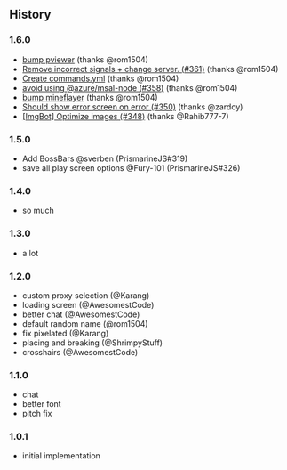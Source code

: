 ## History

### 1.6.0
* [bump pviewer](https://github.com/PrismarineJS/prismarine-web-client/commit/901242b33151ad70d651e18416bd67b9949cc117) (thanks @rom1504)
* [Remove incorrect signals + change server. (#361)](https://github.com/PrismarineJS/prismarine-web-client/commit/a243144a9802e569ef2ee31dce5379c2f2ba3951) (thanks @rom1504)
* [Create commands.yml](https://github.com/PrismarineJS/prismarine-web-client/commit/17548409c1fc881a899dcad0a67a7a1a0ecf9157) (thanks @rom1504)
* [avoid using @azure/msal-node (#358)](https://github.com/PrismarineJS/prismarine-web-client/commit/d441efaef504a22b31f7d5eca8af9a5591f22e32) (thanks @rom1504)
* [bump mineflayer](https://github.com/PrismarineJS/prismarine-web-client/commit/d4c0c0c6e610cb2d1f836acb800cfa38777fc50e) (thanks @rom1504)
* [Should show error screen on error (#350)](https://github.com/PrismarineJS/prismarine-web-client/commit/2fba863d662cb895339c3eda905a4f1edc8d5db6) (thanks @zardoy)
* [[ImgBot] Optimize images (#348)](https://github.com/PrismarineJS/prismarine-web-client/commit/856639d586f1647bccef7abffe20a218ab232ddf) (thanks @Rahib777-7)

### 1.5.0

* Add BossBars @sverben (PrismarineJS#319)
* save all play screen options @Fury-101 (PrismarineJS#326)

### 1.4.0

* so much

### 1.3.0

* a lot

### 1.2.0

* custom proxy selection (@Karang)
* loading screen (@AwesomestCode)
* better chat (@AwesomestCode)
* default random name (@rom1504)
* fix pixelated (@Karang)
* placing and breaking (@ShrimpyStuff)
* crosshairs (@AwesomestCode)

### 1.1.0

* chat
* better font
* pitch fix

### 1.0.1

* initial implementation
